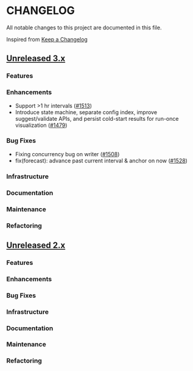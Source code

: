 # CHANGELOG
All notable changes to this project are documented in this file.

Inspired from [Keep a Changelog](https://keepachangelog.com/en/1.1.0/)

## [Unreleased 3.x](https://github.com/opensearch-project/anomaly-detection/compare/3.0...HEAD)
### Features
### Enhancements
- Support >1 hr intervals ([#1513](https://github.com/opensearch-project/anomaly-detection/pull/1513))
- Introduce state machine, separate config index, improve suggest/validate APIs, and persist cold-start results for run-once visualization ([#1479](https://github.com/opensearch-project/anomaly-detection/pull/1479))


### Bug Fixes
- Fixing concurrency bug on writer ([#1508](https://github.com/opensearch-project/anomaly-detection/pull/1508))
- fix(forecast): advance past current interval & anchor on now ([#1528](https://github.com/opensearch-project/anomaly-detection/pull/1528))

### Infrastructure
### Documentation
### Maintenance
### Refactoring

## [Unreleased 2.x](https://github.com/opensearch-project/anomaly-detection/compare/2.19...2.x)
### Features
### Enhancements
### Bug Fixes
### Infrastructure
### Documentation
### Maintenance
### Refactoring
